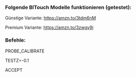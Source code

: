### Folgende BlTouch Modelle funktionieren (getestet):

Günstige Variante: https://amzn.to/3tdm6nM

Premium Variante: https://amzn.to/3zwgy9i





### Befehle:


PROBE_CALIBRATE

TESTZ=-0.1

ACCEPT 
